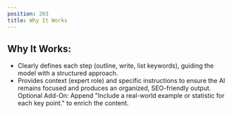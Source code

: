 ```yaml
---
position: 203
title: Why It Works
---
```


## Why It Works:

- Clearly defines each step (outline, write, list keywords), guiding the model with a structured approach.
- Provides context (expert role) and specific instructions to ensure the AI remains focused and produces an organized, SEO-friendly output.
Optional Add-On: Append "Include a real-world example or statistic for each key point." to enrich the content.